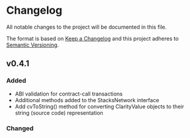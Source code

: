 # Changelog
All notable changes to the project will be documented in this file.

The format is based on [Keep a Changelog](https://keepachangelog.com/en/1.0.0/)
and this project adheres to [Semantic Versioning](https://semver.org/spec/v2.0.0.html).

## v0.4.1 

### Added
- ABI validation for contract-call transactions
- Additional methods added to the StacksNetwork interface
- Add cvToString() method for converting ClarityValue objects to their string (source code) representation

### Changed
